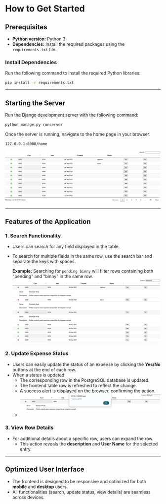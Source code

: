 # How to Get Started

## Prerequisites
- **Python version:** Python 3
- **Dependencies:** Install the required packages using the `requirements.txt` file.

### Install Dependencies
Run the following command to install the required Python libraries:
```bash
pip install -r requirements.txt
```

---

## Starting the Server
Run the Django development server with the following command:
```bash
python manage.py runserver
```

Once the server is running, navigate to the home page in your browser:
```
127.0.0.1:8000/home
```
![Home](wiki/UI.png)

---

## Features of the Application

### 1. **Search Functionality**
- Users can search for any field displayed in the table.
- To search for multiple fields in the same row, use the search bar and separate the keys with spaces.
  
  **Example:** Searching for `pending binny` will filter rows containing both "pending" and "binny" in the same row.
  ![Search](wiki/search.png)

### 2. **Update Expense Status**
- Users can easily update the status of an expense by clicking the **Yes/No** buttons at the end of each row.
- When a status is updated:
  - The corresponding row in the PostgreSQL database is updated.
  - The frontend table row is refreshed to reflect the change.
  - A success alert is displayed on the browser, confirming the action.
  ![Update](wiki/update.png)
  - 
### 3. **View Row Details**
- For additional details about a specific row, users can expand the row.
  - This action reveals the **description** and **User Name** for the selected entry.

---

## Optimized User Interface
- The frontend is designed to be responsive and optimized for both **mobile** and **desktop** users.
- All functionalities (search, update status, view details) are seamless across devices.

